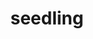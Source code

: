 ---
layout: animals&nature
title: seedling
emoji: seedling
permalink: 🌱.html
image: assets/img/3moji/seedling.png
---